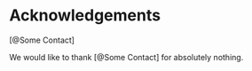 # Acknowledgements

[@Some Contact]

We would like to thank [@Some Contact] for absolutely nothing.
